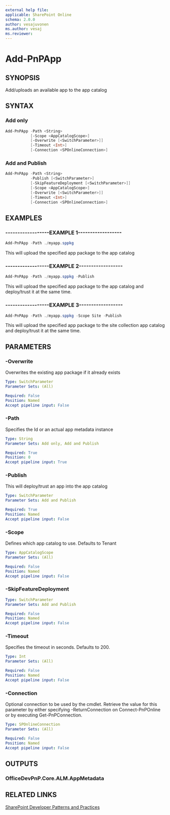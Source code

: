 ```yaml
---
external help file:
applicable: SharePoint Online
schema: 2.0.0
author: vesajuvonen
ms.author: vesaj
ms.reviewer:
---
```

# Add-PnPApp

## SYNOPSIS
Add/uploads an available app to the app catalog

## SYNTAX 

### Add only
```powershell
Add-PnPApp -Path <String>
           [-Scope <AppCatalogScope>]
           [-Overwrite [<SwitchParameter>]]
           [-Timeout <Int>]
           [-Connection <SPOnlineConnection>]
```

### Add and Publish
```powershell
Add-PnPApp -Path <String>
           -Publish [<SwitchParameter>]
           [-SkipFeatureDeployment [<SwitchParameter>]]
           [-Scope <AppCatalogScope>]
           [-Overwrite [<SwitchParameter>]]
           [-Timeout <Int>]
           [-Connection <SPOnlineConnection>]
```

## EXAMPLES

### ------------------EXAMPLE 1------------------
```powershell
Add-PnPApp -Path ./myapp.sppkg
```

This will upload the specified app package to the app catalog

### ------------------EXAMPLE 2------------------
```powershell
Add-PnPApp -Path ./myapp.sppkg -Publish
```

This will upload the specified app package to the app catalog and deploy/trust it at the same time.

### ------------------EXAMPLE 3------------------
```powershell
Add-PnPApp -Path ./myapp.sppkg -Scope Site -Publish
```

This will upload the specified app package to the site collection app catalog and deploy/trust it at the same time.

## PARAMETERS

### -Overwrite
Overwrites the existing app package if it already exists

```yaml
Type: SwitchParameter
Parameter Sets: (All)

Required: False
Position: Named
Accept pipeline input: False
```

### -Path
Specifies the Id or an actual app metadata instance

```yaml
Type: String
Parameter Sets: Add only, Add and Publish

Required: True
Position: 0
Accept pipeline input: True
```

### -Publish
This will deploy/trust an app into the app catalog

```yaml
Type: SwitchParameter
Parameter Sets: Add and Publish

Required: True
Position: Named
Accept pipeline input: False
```

### -Scope
Defines which app catalog to use. Defaults to Tenant

```yaml
Type: AppCatalogScope
Parameter Sets: (All)

Required: False
Position: Named
Accept pipeline input: False
```

### -SkipFeatureDeployment


```yaml
Type: SwitchParameter
Parameter Sets: Add and Publish

Required: False
Position: Named
Accept pipeline input: False
```

### -Timeout
Specifies the timeout in seconds. Defaults to 200.

```yaml
Type: Int
Parameter Sets: (All)

Required: False
Position: Named
Accept pipeline input: False
```

### -Connection
Optional connection to be used by the cmdlet. Retrieve the value for this parameter by either specifying -ReturnConnection on Connect-PnPOnline or by executing Get-PnPConnection.

```yaml
Type: SPOnlineConnection
Parameter Sets: (All)

Required: False
Position: Named
Accept pipeline input: False
```

## OUTPUTS

### OfficeDevPnP.Core.ALM.AppMetadata

## RELATED LINKS

[SharePoint Developer Patterns and Practices](http://aka.ms/sppnp)
